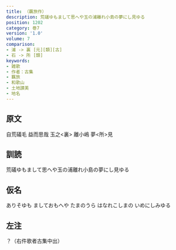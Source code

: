 ```yaml
---
title: （覊旅作）
description: 荒礒ゆもまして思へや玉の浦離れ小島の夢にし見ゆる
position: 1202
category: 巻7
version: '1.0'
volume: 7
comparison:
- 浦 -> 裏 [元][類][古]
- 石 -> 所 [類]
keywords:
- 雑歌
- 作者：古集
- 羈旅
- 和歌山
- 土地讃美
- 地名
---
```


## 原文

自荒礒毛 益而思哉 玉之<裏> 離小嶋 夢<所>見

## 訓読

荒礒ゆもまして思へや玉の浦離れ小島の夢にし見ゆる

## 仮名

ありそゆも ましておもへや たまのうら はなれこしまの いめにしみゆる

## 左注

？（右件歌者古集中出）
